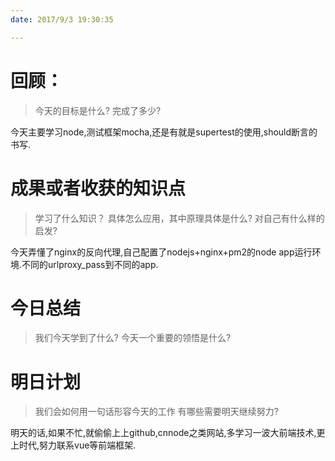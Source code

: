 ```yaml
---
date: 2017/9/3 19:30:35

---
```


# 回顾：
> 今天的目标是什么?
> 完成了多少?

今天主要学习node,测试框架mocha,还是有就是supertest的使用,should断言的书写.


# 成果或者收获的知识点
> 学习了什么知识？
> 具体怎么应用，其中原理具体是什么?
> 对自己有什么样的启发?

今天弄懂了nginx的反向代理,自己配置了nodejs+nginx+pm2的node app运行环境.不同的urlproxy_pass到不同的app.

# 今日总结
> 我们今天学到了什么?
> 今天一个重要的领悟是什么?



# 明日计划
> 我们会如何用一句话形容今天的工作
> 有哪些需要明天继续努力?


明天的话,如果不忙,就偷偷上上github,cnnode之类网站,多学习一波大前端技术,更上时代,努力联系vue等前端框架.
